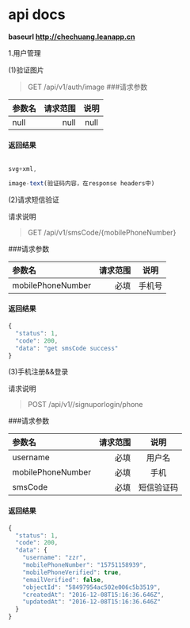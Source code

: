 # api docs

**baseurl  http://chechuang.leanapp.cn**

1.用户管理

(1)验证图片
>GET /api/v1/auth/image
###请求参数

| 参数名    |  请求范围| 说明 |
| :-------- | --------:| :--: |
| null  | null |  null   |

#### 返回结果

```javascript

svg+xml,

image-text(验证码内容，在response headers中)

```

(2)请求短信验证

请求说明

>GET /api/v1/smsCode/{mobilePhoneNumber}

###请求参数

| 参数名    |  请求范围| 说明 |
| :-------- | --------:| :--: |
| mobilePhoneNumber  | 必填 |  手机号   |

#### 返回结果

```javascript
{
  "status": 1,
  "code": 200,
  "data": "get smsCode success"
}
```

(3)手机注册&&登录

请求说明

>POST /api/v1//signuporlogin/phone

###请求参数

| 参数名    |  请求范围| 说明 |
| :-------- | --------:| :--: |
| username  | 必填 |  用户名   |
| mobilePhoneNumber | 必填 | 手机  |
| smsCode     | 必填 | 短信验证码 |

#### 返回结果

```javascript
{
  "status": 1,
  "code": 200,
  "data": {
    "username": "zzr",
    "mobilePhoneNumber": "15751158939",
    "mobilePhoneVerified": true,
    "emailVerified": false,
    "objectId": "58497954ac502e006c5b3519",
    "createdAt": "2016-12-08T15:16:36.646Z",
    "updatedAt": "2016-12-08T15:16:36.646Z"
  }
}
```
